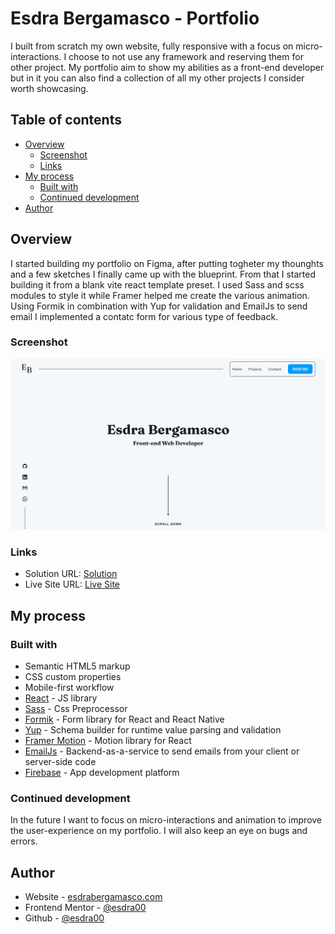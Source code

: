 # Esdra Bergamasco - Portfolio

I built from scratch my own website, fully responsive with a focus on micro-interactions. I choose to not use any framework and reserving them for other project. My portfolio aim to show my abilities as a front-end developer but in it you can also find a collection of all my other projects I consider worth showcasing.


## Table of contents

-    [Overview](#overview)
     -    [Screenshot](#screenshot)
     -    [Links](#links)
-    [My process](#my-process)
     -    [Built with](#built-with)
     -    [Continued development](#continued-development)
-    [Author](#author)

## Overview

I started building my portfolio on Figma, after putting togheter my thounghts and a few sketches I finally came up with the blueprint. From that I started building it from a blank vite react template preset. I used Sass and scss modules to style it while Framer helped me create the various animation. Using Formik in combination with Yup for validation and EmailJs to send email I implemented a contatc form for various type of feedback.

### Screenshot

![portfolio preview](./Screenshot.png)

### Links

-    Solution URL: [Solution](https://github.com/esdra00/my-portfolio)
-    Live Site URL: [Live Site](https://www.esdrabergamasco.com/)

## My process

### Built with

-    Semantic HTML5 markup
-    CSS custom properties
-    Mobile-first workflow
-    [React](https://reactjs.org/) - JS library
-    [Sass](https://sass-lang.com) - Css Preprocessor
-    [Formik](https://formik.org) - Form library for React and React Native
-    [Yup](https://github.com/jquense/yup) - Schema builder for runtime value parsing and validation
-    [Framer Motion](https://www.framer.com/motion/animation/) - Motion library for React
-    [EmailJs](https://www.emailjs.com) - Backend-as-a-service to send emails from your client or server-side code
-    [Firebase](https://firebase.google.com) - App development platform 

### Continued development

In the future I want to focus on micro-interactions and animation to improve the user-experience on my portfolio. I will also keep an eye on bugs and errors.

## Author

-    Website - [esdrabergamasco.com](https://www.esdrabergamasco.com)
-    Frontend Mentor - [@esdra00](https://www.frontendmentor.io/profile/esdra00)
-    Github - [@esdra00](https://github.com/esdra00)
